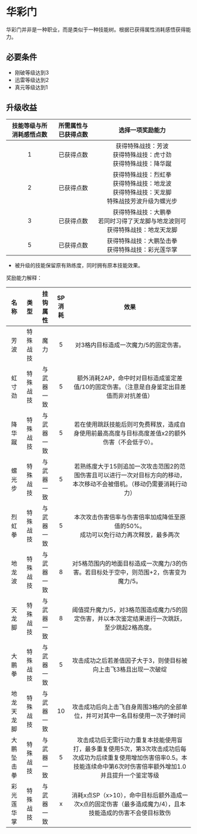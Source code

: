 # 华彩门

华彩门并非是一种职业，而是类似于一种技能树。根据已获得属性消耗感悟获得能力。

## 必要条件

* 刚破等级达到3
* 迅雷等级达到2
* 真元等级达到1

## 升级收益

技能等级与所消耗感悟点数|所需属性与已获得点数|选择一项奖励能力
:--:|:--:|:--:
1|已获得点数|获得特殊战技：芳波<br>获得特殊战技：虎寸劲<br>获得特殊战技：降华蹴
2|已获得点数|获得特殊战技：烈虹拳<br>获得特殊战技：地龙波<br>获得特殊战技：天龙脚<br>特殊战技芳波升级为螺光步
3|已获得点数|获得特殊战技：大鹏拳<br>若同时习得了天龙脚与地龙波则可获得特殊战技：地龙天龙脚
5|已获得点数|获得特殊战技：大鹏坠击拳<br>获得特殊战技：彩光莲华掌

* 被升级的技能保留原有熟练度，同时拥有原本技能效果。

奖励能力解释：

名称|类型|挂钩属性|SP消耗|效果
:--:|:--:|:--:|:--:|:--:
芳波|特殊战技|魔力|5|对3格内目标造成一次魔力/5的固定伤害。
虹寸劲|特殊战技|与武器一致|5|额外消耗2AP，命中时对目标造成鉴定差值/10的固定伤害。（注意是自身鉴定出目差值而非对抗差值）
降华蹴|特殊战技|与武器一致|5|若在使用跳跃技能后则可免费释放，造成自身使用前最高高度与目标高度差值x2的额外伤害（不会低于0）。
螺光步|特殊战技|与武器一致|5|若熟练度大于15则追加一次攻击范围2的范围伤害且可以进行一次对目标方向的移动，本次移动不会被借机。（移动仍需要消耗行动力）
烈虹拳|特殊战技|与武器一致|5|本次攻击伤害倍率与伤害倍率加成降低至原值的50%。<br>成功可以免行动力再次释放，最多两次
地龙波|特殊战技|与武器一致|8|对5格范围内的地面目标造成一次魔力/3的伤害。若目标处于空中，则范围+2，伤害变为魔力/5。
天龙脚|特殊战技|与武器一致|8|阈值提升魔力/5，对3格范围造成魔力/5的固定伤害，并以本次鉴定结果进行一次跳跃，至少跳起2格高度。
大鹏拳|特殊战技|与武器一致|5|攻击成功之后若差值因子大于3，则使目标被向上击飞3格且出现一次破绽
地龙天龙脚|特殊战技|与武器一致|10|攻击成功后向上击飞自身周围3格内的全部单位，并可对其中一名目标使用一次子弹时间
大鹏坠击拳|特殊战技|与武器一致|5|攻击成功后无需行动力重复本技能使用盲打，最多重复使用5次，第3次攻击成功后每次成功为后续重复使用增加伤害倍率0.5。本技能连续命中第6次时伤害倍率额外增加1.0并且提升一个鉴定等级
彩光莲华掌|特殊战技|与武器一致|x|消耗x点SP（x>10），命中目标后额外造成一次x点的固定伤害（最多造成魔力/4），且本技能造成的伤害不会使目标致伤